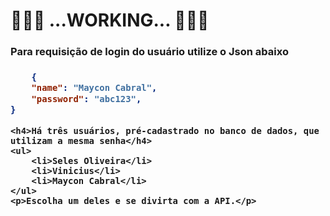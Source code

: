 # 🚧🚧🚧 ...WORKING... 🚧🚧🚧

<h3>Para requisição de login do usuário utilize o Json abaixo<h3/>
	
```json
    {
	"name": "Maycon Cabral",	
	"password": "abc123",	
}
```
	
    <h4>Há três usuários, pré-cadastrado no banco de dados, que utilizam a mesma senha</h4>
    <ul>
        <li>Seles Oliveira</li>  
        <li>Vinicius</li> 
        <li>Maycon Cabral</li> 
    </ul>
    <p>Escolha um deles e se divirta com a API.</p>
